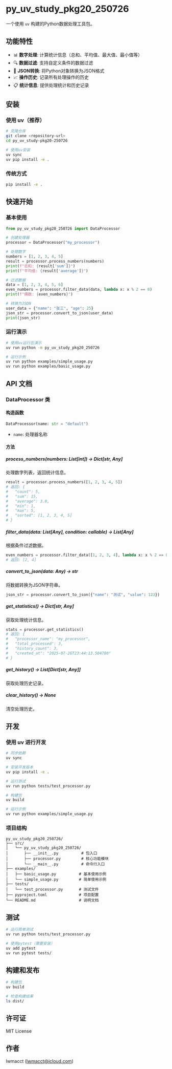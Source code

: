 # py_uv_study_pkg20_250726

一个使用 `uv` 构建的Python数据处理工具包。

## 功能特性

- 📊 **数字处理**: 计算统计信息（总和、平均值、最大值、最小值等）
- 🔍 **数据过滤**: 支持自定义条件的数据过滤
- 🔄 **JSON转换**: 将Python对象转换为JSON格式
- 📈 **操作历史**: 记录所有处理操作的历史
- 📋 **统计信息**: 提供处理统计和历史记录

## 安装

### 使用 uv（推荐）

```bash
# 克隆仓库
git clone <repository-url>
cd py_uv_study-pkg20-250726

# 使用uv安装
uv sync
uv pip install -e .
```

### 传统方式

```bash
pip install -e .
```

## 快速开始

### 基本使用

```python
from py_uv_study_pkg20_250726 import DataProcessor

# 创建处理器
processor = DataProcessor("my_processor")

# 处理数字
numbers = [1, 2, 3, 4, 5]
result = processor.process_numbers(numbers)
print(f"总和: {result['sum']}")
print(f"平均值: {result['average']}")

# 过滤数据
data = [1, 2, 3, 4, 5, 6]
even_numbers = processor.filter_data(data, lambda x: x % 2 == 0)
print(f"偶数: {even_numbers}")

# 转换为JSON
user_data = {"name": "张三", "age": 25}
json_str = processor.convert_to_json(user_data)
print(json_str)
```

### 运行演示

```bash
# 使用uv运行包演示
uv run python -m py_uv_study_pkg20_250726

# 运行示例
uv run python examples/simple_usage.py
uv run python examples/basic_usage.py
```

## API 文档

### DataProcessor 类

#### 构造函数

```python
DataProcessor(name: str = "default")
```

- `name`: 处理器名称

#### 方法

##### process_numbers(numbers: List[int]) -> Dict[str, Any]

处理数字列表，返回统计信息。

```python
result = processor.process_numbers([1, 2, 3, 4, 5])
# 返回: {
#   "count": 5,
#   "sum": 15,
#   "average": 3.0,
#   "min": 1,
#   "max": 5,
#   "sorted": [1, 2, 3, 4, 5]
# }
```

##### filter_data(data: List[Any], condition: callable) -> List[Any]

根据条件过滤数据。

```python
even_numbers = processor.filter_data([1, 2, 3, 4], lambda x: x % 2 == 0)
# 返回: [2, 4]
```

##### convert_to_json(data: Any) -> str

将数据转换为JSON字符串。

```python
json_str = processor.convert_to_json({"name": "测试", "value": 123})
```

##### get_statistics() -> Dict[str, Any]

获取处理统计信息。

```python
stats = processor.get_statistics()
# 返回: {
#   "processor_name": "my_processor",
#   "total_processed": 3,
#   "history_count": 3,
#   "created_at": "2025-07-26T23:44:13.504780"
# }
```

##### get_history() -> List[Dict[str, Any]]

获取处理历史记录。

##### clear_history() -> None

清空处理历史。

## 开发

### 使用 uv 进行开发

```bash
# 同步依赖
uv sync

# 安装开发版本
uv pip install -e .

# 运行测试
uv run python tests/test_processor.py

# 构建包
uv build

# 运行示例
uv run python examples/simple_usage.py
```

### 项目结构

```
py_uv_study_pkg20_250726/
├── src/
│   └── py_uv_study_pkg20_250726/
│       ├── __init__.py          # 包入口
│       ├── processor.py         # 核心功能模块
│       └── __main__.py          # 命令行入口
├── examples/
│   ├── basic_usage.py          # 基本使用示例
│   └── simple_usage.py         # 简单使用示例
├── tests/
│   └── test_processor.py       # 测试文件
├── pyproject.toml              # 项目配置
└── README.md                   # 说明文档
```

## 测试

```bash
# 运行简单测试
uv run python tests/test_processor.py

# 使用pytest（需要安装）
uv add pytest
uv run pytest tests/
```

## 构建和发布

```bash
# 构建包
uv build

# 检查构建结果
ls dist/
```

## 许可证

MIT License

## 作者

lwmacct (lwmacct@icloud.com)
